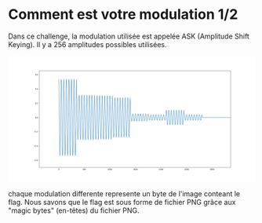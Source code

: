 
# Comment est votre modulation  1/2

Dans ce challenge, la modulation utilisée est appelée ASK (Amplitude Shift Keying). Il y a 256 amplitudes possibles utilisées.

![flag.raw](graph.png)

chaque modulation differente represente un byte de l'image conteant le flag.
Nous savons que le flag est sous forme de fichier PNG grâce aux "magic bytes" (en-têtes) du fichier PNG.
